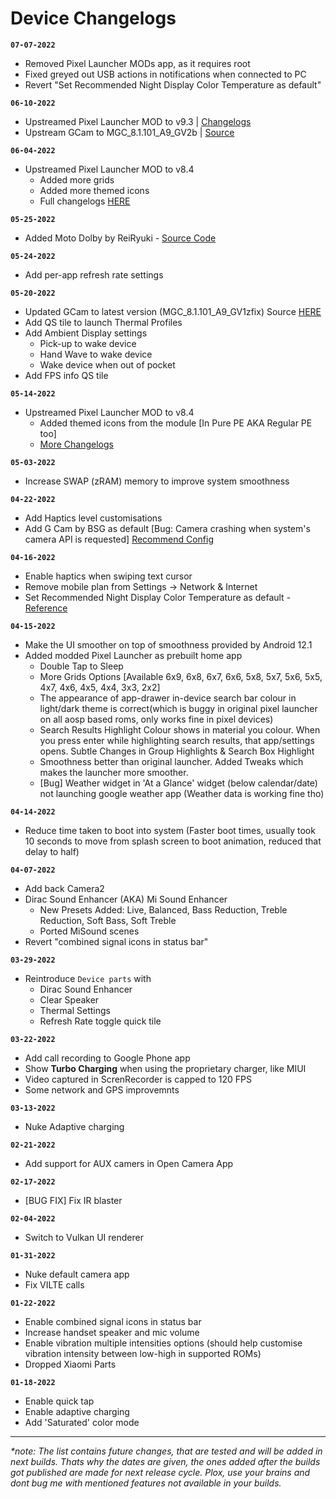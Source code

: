 # Device Changelogs


**`07-07-2022`**
 - Removed Pixel Launcher MODs app, as it requires root
 - Fixed greyed out USB actions in notifications when connected to PC
 - Revert "Set Recommended Night Display Color Temperature as default" 

**`06-10-2022`**
 - Upstreamed Pixel Launcher MOD to v9.3 | [Changelogs](https://telegra.ph/Changelog-Of-Pixel-Launcher-MOD-05-28)
 - Upstream GCam to MGC_8.1.101_A9_GV2b | [Source](https://www.celsoazevedo.com/files/android/google-camera/dev-bsg/f/dl88/3/)

**`06-04-2022`**
 - Upstreamed Pixel Launcher MOD to v8.4 
   - Added more grids
   - Added more themed icons
   - Full changelogs [HERE](https://telegra.ph/Changelog-Of-Pixel-Launcher-MOD-05-28)
 
**`05-25-2022`**
 - Added Moto Dolby by ReiRyuki - [Source Code](https://github.com/reiryuki/Moto-Dolby-G-Pro-Magisk-Module) 

**`05-24-2022`**
 - Add per-app refresh rate settings

**`05-20-2022`**
 - Updated GCam to latest version (MGC_8.1.101_A9_GV1zfix) Source [HERE](https://www.celsoazevedo.com/files/android/google-camera/dev-bsg/f/dl75/1/)
 - Add QS tile to launch Thermal Profiles
 - Add Ambient Display settings 
   - Pick-up to wake device
   - Hand Wave to wake device
   - Wake device when out of pocket 
 - Add FPS info QS tile 

**`05-14-2022`**
 - Upstreamed Pixel Launcher MOD to v8.4 
   - Added themed icons from the module [In Pure PE AKA Regular PE too] 
   - [More Changelogs](https://telegra.ph/Changelog-Of-Pixel-Launcher-MOD-03-31-2) 

**`05-03-2022`**
 - Increase SWAP (zRAM) memory to improve system smoothness 

**`04-22-2022`**
 - Add Haptics level customisations 
 - Add G Cam by BSG as default [Bug: Camera crashing when system's camera API is requested] [Recommend Config](https://t.me/chandeler_s_chat/13930)

**`04-16-2022`**
 - Enable haptics when swiping text cursor 
 - Remove mobile plan from Settings -> Network & Internet 
 - Set Recommended Night Display Color Temperature as default - [Reference ](https://www.google.com/search?q=recommended+display+temperature+for+night+mode&rlz=1C1ONGR_enIN974IN974&oq=recommended+display+temperature+for+night+mode+&aqs=chrome..69i57j33i160l2.15403j0j7&sourceid=chrome&ie=UTF-8#:~:text=During%20the%20daylight%20hours%2C%20it%27s%20best%20to%20keep%20your%20monitor%20relatively%20cool%20with%20a%20default%20color%20temperature%20of%206%2C500K.%20At%20night%2C%20the%20color%20temperature%20should%20be%20warmer%2C%20and%20around%203%2C400K.)

**`04-15-2022`**
 - Make the UI smoother on top of smoothness provided by Android 12.1
 - Added modded Pixel Launcher as prebuilt home app
   - Double Tap to Sleep
   - More Grids Options [Available 6x9, 6x8, 6x7, 6x6, 5x8, 5x7, 5x6, 5x5, 4x7,
4x6, 4x5, 4x4, 3x3, 2x2]
   - The appearance of app-drawer in-device search bar colour in light/dark theme is correct(which is buggy in original pixel launcher on all aosp based roms, only works fine in pixel devices)
   - Search Results Highlight Colour shows in material you colour. When you press enter while highlighting search results, that app/settings opens. Subtle Changes in Group Highlights & Search Box Highlight
   - Smoothness better than original launcher. Added Tweaks which makes the launcher more smoother. 
   - [Bug] Weather widget in 'At a Glance' widget (below calendar/date) not launching google weather app (Weather data is working fine tho)

**`04-14-2022`**
 - Reduce time taken to boot into system (Faster boot times, usually took 10 seconds to move from splash screen to boot animation, reduced that delay to half)

**`04-07-2022`**
 - Add back Camera2 
 - Dirac Sound Enhancer (AKA) Mi Sound Enhancer 
   - New Presets Added: Live, Balanced, Bass Reduction, Treble Reduction, Soft Bass, Soft Treble 
   - Ported MiSound scenes 
 - Revert "combined signal icons in status bar" 

**`03-29-2022`**
 - Reintroduce `Device parts` with
   - Dirac Sound Enhancer
   - Clear Speaker
   - Thermal Settings
   - Refresh Rate toggle quick tile

**`03-22-2022`**
 - Add call recording to Google Phone app
 - Show **Turbo Charging** when using the proprietary charger, like MIUI
 - Video captured in ScrenRecorder is capped to 120 FPS
 - Some network and GPS improvemnts 

**`03-13-2022`**
 - Nuke Adaptive charging 
 
**`02-21-2022`**
 - Add support for AUX camers in Open Camera App  

**`02-17-2022`**
 - [BUG FIX] Fix IR blaster 

**`02-04-2022`**
 - Switch to Vulkan UI renderer 

**`01-31-2022`**
 - Nuke default camera app 
 - Fix VILTE calls 

**`01-22-2022`**
 - Enable combined signal icons in status bar
 - Increase handset speaker and mic volume
 - Enable vibration multiple intensities options (should help customise vibration intensity between low-high in supported ROMs)
 - Dropped Xiaomi Parts

**`01-18-2022`**
 - Enable quick tap
 - Enable adaptive charging 
 - Add 'Saturated' color mode

--- 

_*note: The list contains future changes, that are tested and will be added in next builds. Thats why the dates are given, the ones added after the builds got published are made for next release cycle. Plox, use your brains and dont bug me with mentioned features not available in your builds._
